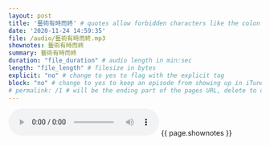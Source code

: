 ```yaml
---
layout: post
title: '藝術有時而終' # quotes allow forbidden characters like the colon
date: '2020-11-24 14:59:35'
file: /audio/藝術有時而終.mp3
shownotes: 藝術有時而終
summary: 藝術有時而終
duration: "file_duration" # audio length in min:sec
length: "file_length" # filesize in bytes
explicit: "no" # change to yes to flag with the explicit tag
block: "no" # change to yes to keep an episode from showing up in iTunes
# permalink: /1 # will be the ending part of the pages URL, delete to default to the title
---
```


<audio controls>
<source src="{{site.url}}{{site.baseurl}}{{ page.file }}" type="audio/x-mp3">
Your browser does not support the audio element.
</audio>
{{ page.shownotes }}
